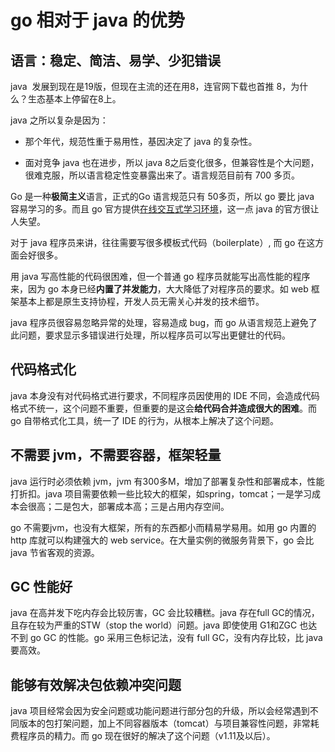 # go 相对于 java 的优势

## 语言：稳定、简洁、易学、少犯错误

java  发展到现在是19版，但现在主流的还在用8，连官网下载也首推 8，为什么？生态基本上停留在8上。

java 之所以复杂是因为：

- 那个年代，规范性重于易用性，基因决定了 java 的复杂性。

- 面对竞争 java 也在进步，所以 java 8之后变化很多，但兼容性是个大问题，很难克服，所以语言稳定性变暴露出来了。语言规范目前有 700 多页。

Go 是一种**极简主义**语言，正式的Go 语言规范只有 50多页，所以 go 要比 java 容易学习的多。而且 go 官方提供[在线交互式学习环境](https://go.dev/tour)，这一点 java 的官方很让人失望。

对于 java 程序员来讲，往往需要写很多模板式代码（boilerplate）, 而 go 在这方面会好很多。

用 java 写高性能的代码很困难，但一个普通 go 程序员就能写出高性能的程序来，因为 go 本身已经**内置了并发能力**，大大降低了对程序员的要求。如 web 框架基本上都是原生支持协程，开发人员无需关心并发的技术细节。

java 程序员很容易忽略异常的处理，容易造成 bug，而 go 从语言规范上避免了此问题，要求显示多错误进行处理，所以程序员可以写出更健壮的代码。

## 代码格式化

java 本身没有对代码格式进行要求，不同程序员因使用的 IDE 不同，会造成代码格式不统一，这个问题不重要，但重要的是这会**给代码合并造成很大的困难**。而 go 自带格式化工具，统一了 IDE 的行为，从根本上解决了这个问题。

## 不需要 jvm，不需要容器，框架轻量

java 运行时必须依赖 jvm，jvm 有300多M，增加了部署复杂性和部署成本，性能打折扣。java 项目需要依赖一些比较大的框架，如spring，tomcat；一是学习成本会很高；二是包大，部署成本高；三是占用内存空间。

go 不需要jvm，也没有大框架，所有的东西都小而精易学易用。如用 go 内置的 http 库就可以构建强大的 web service。在大量实例的微服务背景下，go 会比 java 节省客观的资源。

## GC 性能好

java 在高并发下吃内存会比较厉害，GC 会比较糟糕。java 存在full GC的情况，且存在较为严重的STW（stop the world）问题。java 即使使用 G1和ZGC 也达不到 go GC 的性能。go 采用三色标记法，没有 full GC，没有内存比较，比 java 要高效。

## 能够有效解决包依赖冲突问题

java 项目经常会因为安全问题或功能问题进行部分包的升级，所以会经常遇到不同版本的包打架问题，加上不同容器版本（tomcat）与项目兼容性问题，非常耗费程序员的精力。而 go 现在很好的解决了这个问题（v1.11及以后）。
